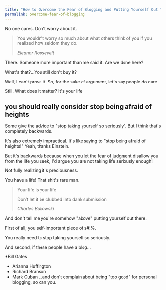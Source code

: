 ```yaml
---
title: "How to Overcome the Fear of Blogging and Putting Yourself Out There"
permalink: overcome-fear-of-blogging
---
```


No one cares. Don't worry about it.

> You wouldn't worry so much about what others think of you if you realized how seldom they do.
> 
> <cite>Eleanor Roosevelt</cite>

There. Someone more important than me said it. Are we done here?

What's that?...You still don't buy it?

Well, I can't prove it. So, for the sake of argument, let's say people do care.

Still. What does it matter? It's your life.

## you should really consider stop being afraid of heights

Some give the advice to "stop taking yourself so seriously". But I think that's completely backwards.

It's also extremely impractical. It's like saying to "stop being afraid of heights!" Yeah, thanks Einstein.

But it's backwards because when you let the fear of judgment disallow you from the life you seek, I'd argue you are not taking life seriously enough!

Not fully realizing it's preciousness.

You have a life! That shit's rare man.

> Your life is your life
> 
> Don’t let it be clubbed into dank submission
> 
> <cite>Charles Bukowski</cite>

And don't tell me you're somehow "above" putting yourself out there.

First of all; you self-important piece of s#!%.

You really need to stop taking yourself so seriously.

And second, if these people have a blog...

*Bill Gates
* Arianna Huffington
* Richard Branson
* Mark Cuban
...and don't complain about being "too good" for personal blogging, so can you.
